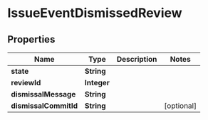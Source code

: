 

# IssueEventDismissedReview


## Properties

| Name | Type | Description | Notes |
|------------ | ------------- | ------------- | -------------|
|**state** | **String** |  |  |
|**reviewId** | **Integer** |  |  |
|**dismissalMessage** | **String** |  |  |
|**dismissalCommitId** | **String** |  |  [optional] |



